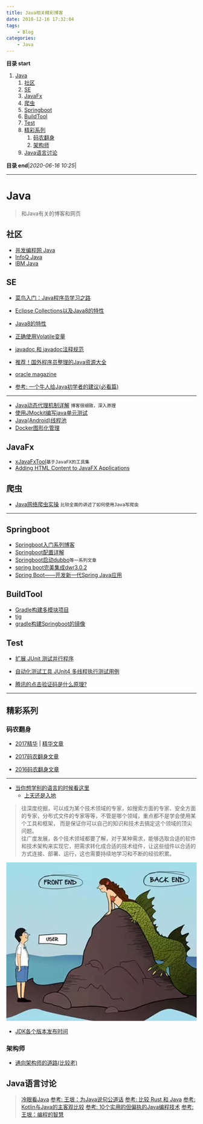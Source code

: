 ```yaml
---
title: Java相关精彩博客
date: 2018-12-16 17:32:04
tags: 
    - Blog
categories: 
    - Java
---
```


**目录 start**

1. [Java](#java)
    1. [社区](#社区)
    1. [SE](#se)
    1. [JavaFx](#javafx)
    1. [爬虫](#爬虫)
    1. [Springboot](#springboot)
    1. [BuildTool](#buildtool)
    1. [Test](#test)
    1. [精彩系列](#精彩系列)
        1. [码农翻身](#码农翻身)
        1. [架构师](#架构师)
    1. [Java语言讨论](#java语言讨论)

**目录 end**|_2020-06-16 10:25_|
****************************************
# Java
> 和Java有关的博客和网页  
## 社区
- [并发编程网 Java](http://ifeve.com/category/java/)
- [InfoQ Java](http://www.infoq.com/cn/java)
- [IBM Java](https://www.ibm.com/developerworks/cn/java/)

## SE
- [ 菜鸟入门：Java程序员学习之路 ](http://blog.csdn.net/zzp16/article/details/5614588)
- [Eclipse Collections以及Java8的特性](http://www.infoq.com/cn/articles/eclipse-collections?utm_campaign=rightbar_v2&utm_source=infoq&utm_medium=articles_link&utm_content=link_text)
- [Java8的特性](http://www.jb51.net/article/48304.htm)
- [正确使用Volatile变量](https://www.ibm.com/developerworks/cn/java/j-jtp06197.html)
- [javadoc 和 javadoc注释规范](http://www.cnblogs.com/felix-/p/4310229.html)
- [推荐！国外程序员整理的Java资源大全](http://www.codeceo.com/article/java-resource-collection.html)

- [oracle magazine](https://blogs.oracle.com/java/java-magazine-design-pattern)
- [参考: 一个牛人给Java初学者的建议(必看篇)](https://www.jb51.net/article/113819.htm)  

***************
- [Java动态代理机制详解](http://blog.csdn.net/luanlouis/article/details/24589193) `博客很细致，深入原理`
- [使用JMockit编写java单元测试](http://blog.csdn.net/chjttony/article/details/17838693)
- [Java(Android)线程池](http://www.trinea.cn/android/java-android-thread-pool/)
- [Docker图形化管理](http://blog.liuker.cn/index.php/docker/31.html)

## JavaFx
- [xJavaFxTool](https://gitee.com/xwintop/xJavaFxTool)`基于JavaFX的工具集`
- [Adding HTML Content to JavaFX Applications](https://docs.oracle.com/javafx/2/webview/jfxpub-webview.htm)

## 爬虫
- [Java网络爬虫实操](https://juejin.im/post/5a804b2cf265da4e9c63265b) `比较全面的讲述了如何使用Java写爬虫`

*****
## Springboot
- [Springboot入门系列博客](http://www.cnblogs.com/page12/p/7899380.html)
- [Springboot配置详解](https://segmentfault.com/a/1190000004315890)
- [Springboot启动dubbo](https://coderknock.com/blog/2017/03/01/spring%20boot%E5%90%AF%E5%8A%A8dubbo.html)`等一系列文章`
- [spring boot完美集成dwr3.0.2](http://blog.csdn.net/melody_susan/article/details/78659696)
- [Spring Boot——开发新一代Spring Java应用](https://www.tianmaying.com/tutorial/spring-boot-overview)

## BuildTool
- [Gradle构建多模块项目](http://blog.javachen.com/2015/01/07/build-multi-module-project-with-gradle.html)
- [tig](http://blog.csdn.net/willwcw/article/details/46517331)
- [gradle构建Springboot的镜像](http://www.jianshu.com/p/0dac3ae2a2c9)

## Test
- [扩展 JUnit 测试并行程序](https://www.ibm.com/developerworks/cn/java/j-lo-junit-ext/)
- [自动化测试工具 JUnit4 多线程执行测试用例](https://testerhome.com/topics/2502)

- [腾讯的点击验证码是什么原理?](https://www.zhihu.com/question/40564744)
*****************
## 精彩系列
### 码农翻身
- [2017精华](http://chuansong.me/n/1501046251110) | [精华文章](http://blog.csdn.net/fanpeihua123/article/details/58151161)

- [2017码农翻身文章](https://mp.weixin.qq.com/s?__biz=MzAxOTc0NzExNg==&mid=2665514184&idx=1&sn=3ace64c3a9eba2adf1ef94406e2ebf2b&chksm=80d67c8bb7a1f59d556bd7478626a4674ff07021726f84b4681b41ad7c6dbb4cfcf687dcf00a&scene=21#wechat_redirect)
- [2016码农翻身文章](https://mp.weixin.qq.com/s?__biz=MzAxOTc0NzExNg==&mid=2665513504&idx=1&sn=25dd6420e3056101dd3f6fdaedacaa2a&chksm=80d67a63b7a1f37572a5159ff6f53810467c15c8beec94770e8360c45f45036360d77755ee78&scene=21#wechat_redirect)


*****
- [当你想学别的语言的时候看这里](https://segmentfault.com/q/1010000004701437)
    - [上天还是入地](https://mp.weixin.qq.com/s?__biz=MzAxOTc0NzExNg==&mid=2665513899&idx=1&sn=3cc7e1721c3533e0f83bea906b8e1be5&chksm=80d67be8b7a1f2fe9da014603f0b94e231773a38151d7160c5d210e17de41f67ffe55e03f422&scene=21#wechat_redirect)
> 往深度挖掘，可以成为某个技术领域的专家，如搜索方面的专家、安全方面的专家，分布式文件的专家等等，不管是哪个领域，重点都不是学会使用某个工具和框架， 而是保证你可以自己的知识和技术去搞定这个领域的顶尖问题。  
往广度发展，各个技术领域都要了解，对于某种需求，能够选取合适的软件和技术架构来实现它，把需求转化成合适的技术组件，让这些组件以合适的方式连接、部署、运行，这也需要持续地学习和不断的经验积累。

![前后端](https://raw.githubusercontent.com/Kuangcp/ImageRepos/master/Image/fun/640.webp)

- [JDK各个版本发布时间](http://blog.csdn.net/tanxinwhu/article/details/6969086)

### 架构师
- [通向架构师的道路(比较老)](http://www.10tiao.com/html/194/201801/2651479837/1.html)

## Java语言讨论
> [冷眼看Java](http://swiftlet.net/archives/2530)
> [参考: 王垠：为Java说句公道话](http://www.techug.com/post/java-python.html)
> [参考: 比较 Rust 和 Java](http://www.techug.com/post/comparing-rust-and-java.html)
> [参考: Kotlin与Java的主客观比较](http://www.techug.com/post/kotlin-vs-java-the-whole-story.html)
> [参考: 10个实用的但偏执的Java编程技术](http://www.techug.com/post/10-java-tips.html)
> [参考: 王垠：编程的智慧](http://www.techug.com/post/programming-philosophy.html)


